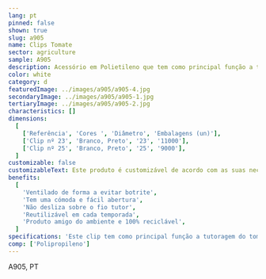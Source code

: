 ```yaml
---
lang: pt
pinned: false
shown: true
slug: a905
name: Clips Tomate
sector: agriculture
sample: A905
description: Acessório em Polietileno que tem como principal função a tutoragem frutícola.
color: white
category: d
featuredImage: ../images/a905/a905-4.jpg
secondaryImage: ../images/a905/a905-1.jpg
tertiaryImage: ../images/a905/a905-2.jpg
characteristics: []
dimensions:
  [
    ['Referência', 'Cores ', 'Diâmetro', 'Embalagens (un)'],
    ['Clip nº 23', 'Branco, Preto', '23', '11000'],
    ['Clip nº 25', 'Branco, Preto', '25', '9000'],
  ]
customizable: false
customizableText: Este produto é customizável de acordo com as suas necessidades. Contacte-nos para mais informações.
benefits:
  [
    'Ventilado de forma a evitar botrite',
    'Tem uma cómoda e fácil abertura',
    'Não desliza sobre o fio tutor',
    'Reutilizável em cada temporada',
    'Produto amigo do ambiente e 100% reciclável',
  ]
specifications: 'Este clip tem como principal função a tutoragem do tomate, pepino, beringela, outros.'
comp: ['Polipropileno']
---
```


A905, PT
